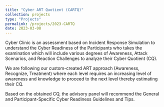 ```yaml
---
title: "Cyber ART Quotient (CARTQ)"
collection: projects
type: "Projects"
permalink: /projects/2023-CARTQ
date: 2023-03-08
---
```


Cyber Clinic is an assessment based on Incident Response Simulation to understand the Cyber Readiness of the Participants who takes the examination which will include various degrees of Awareness, Attack Scenarios, and Reaction Challenges to analyze their Cyber Quotient (CQ). 

We are following our custom-created ART approach (Awareness, Recognize, Treatment) where each level requires an increasing level of awareness and knowledge to proceed to the next level thereby estimating their CQ.

Based on the obtained CQ, the advisory panel will recommend the General and Participant-Specific Cyber Readiness Guidelines and Tips.
